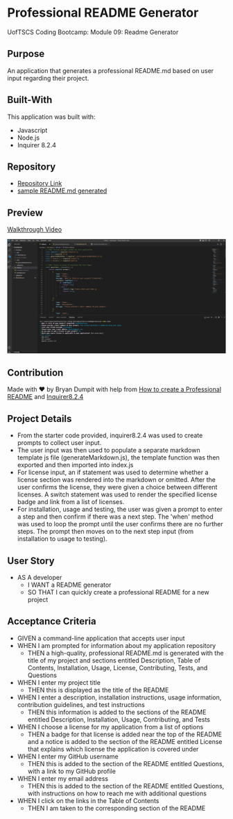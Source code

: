 # Professional README Generator 
UofTSCS Coding Bootcamp: Module 09: Readme Generator

## Purpose
An application that generates a professional README.md based on user input regarding their project.

## Built-With
This application was built with:
* Javascript
* Node.js
* Inquirer 8.2.4

## Repository
* [Repository Link](https://github.com/Bryandumpit/readmegen)
* [sample README.md generated](https://github.com/Bryandumpit/readmegen/tree/main/Develop/dist#readme)

## Preview
[Walkthrough Video](https://drive.google.com/file/d/1-r44cnB8S59d6rVEO11pErFWm5jvsl8y/view)

![image](./Develop/images/readmegen-screenshot.PNG)

## Contribution
Made with ❤️ by Bryan Dumpit with help from [How to create a Professional README](https://coding-boot-camp.github.io/full-stack/github/professional-readme-guide) and [Inquirer8.2.4](https://www.npmjs.com/package/inquirer)

## Project Details
* From the starter code provided, inquirer8.2.4 was used to create prompts to collect user input.
* The user input was then used to populate a separate markdown template js file (generateMarkdown.js), the template function was then exported and then imported into index.js
* For license input, an if statement was used to determine whether a license section was rendered into the markdown or omitted. After the user confirms the license, they were given a choice between different licenses. A switch statement was used to render the specified license badge and link from a list of licenses.
* For installation, usage and testing, the user was given a prompt to enter a step and then confirm if there was a next step. The 'when' method was used to loop the prompt until the user confirms there are no further steps. The prompt then moves on to the next step input (from installation to usage to testing).

## User Story
* AS A developer
    * I WANT a README generator
    * SO THAT I can quickly create a professional README for a new project

## Acceptance Criteria
* GIVEN a command-line application that accepts user input
* WHEN I am prompted for information about my application repository
    * THEN a high-quality, professional README.md is generated with the title of my project and sections entitled Description, Table of Contents, Installation, Usage, License, Contributing, Tests, and Questions
* WHEN I enter my project title
    * THEN this is displayed as the title of the README
* WHEN I enter a description, installation instructions, usage information, contribution guidelines, and test instructions
    * THEN this information is added to the sections of the README entitled Description, Installation, Usage, Contributing, and Tests
* WHEN I choose a license for my application from a list of options
    * THEN a badge for that license is added near the top of the README and a notice is added to the section of the README entitled License that explains which license the application is covered under
* WHEN I enter my GitHub username
    * THEN this is added to the section of the README entitled Questions, with a link to my GitHub profile
* WHEN I enter my email address
    * THEN this is added to the section of the README entitled Questions, with instructions on how to reach me with additional questions
* WHEN I click on the links in the Table of Contents
    * THEN I am taken to the corresponding section of the README